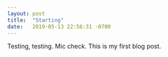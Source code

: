 ```yaml
---
layout: post
title:  "Starting"
date:   2019-05-13 22:56:31 -0700
---
```


Testing, testing. Mic check. This is my first blog post.
